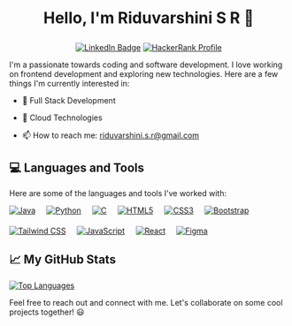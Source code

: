 # <p align=center> Hello, I'm Riduvarshini S R 👋</p>

<p align = center>
<a href="https://www.linkedin.com/in/riduvarshinisr/"><img src="https://img.shields.io/badge/-LinkedIn-0077B5?style=flat square&amp;labelColor=0077B5&amp;logo=LinkedIn&amp;link=https://www.linkedin.com/in/avinash-m-571642119/" alt="LinkedIn Badge"></a>
<a href="https://www.hackerrank.com/riduvarshini_s_r"><img src="https://img.shields.io/badge/-HackerRank-00ea64?style=flat-square&amp;labelColor=081100&amp;logo=HackerRank&amp;link=https://www.hackerrank.com/riduvarshini_s_r" alt="HackerRank Profile"></a>
</p>

I'm a passionate towards coding and software development. I love working on frontend development and exploring new technologies. Here are a few things I'm currently interested in:

- 🌱 Full Stack Development 
- 🌱 Cloud Technologies

- 📫 How to reach me: riduvarshini.s.r@gmail.com

## 💻 Languages and Tools

Here are some of the languages and tools I've worked with:
<div style="display: flex; flex-wrap: wrap; gap: 20px;">

<span>
  <a href="https://www.java.com/en/">
    <img src="https://img.shields.io/badge/Java-ED8B00?style=for-the-badge&logo=java&logoColor=white" alt="Java" />
  </a>
</span>

<span>
  <a href="https://www.python.org/">
    <img src="https://img.shields.io/badge/Python-3776AB?style=for-the-badge&logo=python&logoColor=white" alt="Python" />
  </a>
</span>

<span>
  <a href="https://en.wikipedia.org/wiki/C_(programming_language)">
    <img src="https://img.shields.io/badge/C-00599C?style=for-the-badge&logo=c&logoColor=white" alt="C" />
  </a>
</span>

<span>
  <a href="https://developer.mozilla.org/en-US/docs/Web/HTML">
    <img src="https://img.shields.io/badge/HTML5-E34F26?style=for-the-badge&logo=html5&logoColor=white" alt="HTML5" />
  </a>
</span>

<span>
  <a href="https://developer.mozilla.org/en-US/docs/Web/CSS">
    <img src="https://img.shields.io/badge/CSS3-1572B6?style=for-the-badge&logo=css3&logoColor=white" alt="CSS3" />
  </a>
</span>

<span>
  <a href="https://getbootstrap.com/">
    <img src="https://img.shields.io/badge/Bootstrap-563D7C?style=for-the-badge&logo=bootstrap&logoColor=white" alt="Bootstrap" />
  </a>
</span>

<span>
  <a href="https://tailwindcss.com/">
    <img src="https://img.shields.io/badge/Tailwind_CSS-38B2AC?style=for-the-badge&logo=tailwind-css&logoColor=white" alt="Tailwind CSS" />
  </a>
</span>

<span>
  <a href="https://developer.mozilla.org/en-US/docs/Web/JavaScript">
    <img src="https://img.shields.io/badge/JavaScript-F7DF1E?style=for-the-badge&logo=javascript&logoColor=black" alt="JavaScript" />
  </a>
</span>

<span>
  <a href="https://reactjs.org/">
    <img src="https://img.shields.io/badge/React-61DAFB?style=for-the-badge&logo=react&logoColor=black" alt="React" />
  </a>
</span>

<span>
  <a href="https://www.figma.com/">
    <img src="https://img.shields.io/badge/Figma-F24E1E?style=for-the-badge&logo=figma&logoColor=white" alt="Figma" />
  </a>
</span>

</div>


## &#x1f4c8; My GitHub Stats

[![Top Languages](https://github-readme-stats.vercel.app/api?username=Riduvarshini-S-R&theme=radical)](https://github.com/anuraghazra/github-readme-stats)

Feel free to reach out and connect with me. Let's collaborate on some cool projects together! 😃
